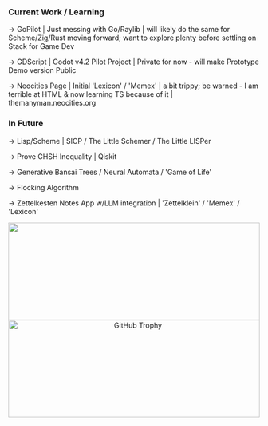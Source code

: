 ### Current Work / Learning ###

-> GoPilot | Just messing with Go/Raylib | will likely do the same for Scheme/Zig/Rust moving forward; want to explore plenty before settling on Stack for Game Dev

-> GDScript | Godot v4.2 Pilot Project | Private for now - will make Prototype Demo version Public

-> Neocities Page | Initial 'Lexicon' / 'Memex' | a bit trippy; be warned - I am terrible at HTML & now learning TS because of it | themanyman.neocities.org

### In Future ###
-> Lisp/Scheme | SICP / The Little Schemer / The Little LISPer

-> Prove CHSH Inequality | Qiskit

-> Generative Bansai Trees / Neural Automata / 'Game of Life'

-> Flocking Algorithm

-> Zettelkesten Notes App w/LLM integration | 'Zettelklein' / 'Memex' / 'Lexicon'

<div align="center">  
  <img width="100%" height="195px" src="https://github-readme-stats.vercel.app/api/top-langs/?username=Mawjad&layout=compact&hide_border=true&title_color=00bfbf&text_color=00bfbf&bg_color=0d1117" />
</div>

<div align="center">
  <img width="100%" height="195px" src="https://github-profile-trophy.vercel.app/?username=Mawjad&layout=compact&hide_border=true&title_color=00bfbf&text_color=00bfbf&bg_color=0d1117" alt="GitHub Trophy" />
</div>
